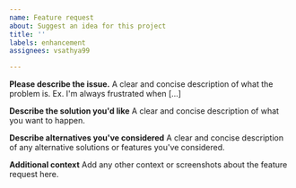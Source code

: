 ```yaml
---
name: Feature request
about: Suggest an idea for this project
title: ''
labels: enhancement
assignees: vsathya99

---
```


**Please describe the issue.**
A clear and concise description of what the problem is. Ex. I'm always frustrated when [...]

**Describe the solution you'd like**
A clear and concise description of what you want to happen.

**Describe alternatives you've considered**
A clear and concise description of any alternative solutions or features you've considered.

**Additional context**
Add any other context or screenshots about the feature request here.

